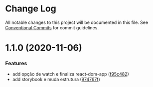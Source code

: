 # Change Log

All notable changes to this project will be documented in this file.
See [Conventional Commits](https://conventionalcommits.org) for commit guidelines.

# 1.1.0 (2020-11-06)


### Features

* add opção de watch e finaliza react-dom-app ([f95c482](https://github.com/pdrmdrs/react-component-library/commit/f95c4825b9997081253e16b2dd96093c266779b8))
* add storybook e muda estrutura ([974767f](https://github.com/pdrmdrs/react-component-library/commit/974767f4b88d2ef3b5a7ebafabcc6376b2736b5e))
